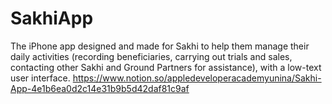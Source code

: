 # SakhiApp
The iPhone app designed and made for Sakhi to help them manage their daily activities (recording beneficiaries, carrying out trials and sales, contacting other Sakhi and Ground Partners for assistance), with a low-text user interface.
https://www.notion.so/appledeveloperacademyunina/Sakhi-App-4e1b6ea0d2c14e31b9b5d42daf81c9af
